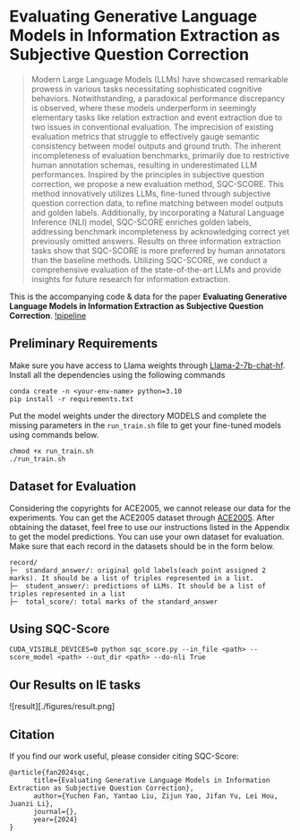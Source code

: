 # Evaluating Generative Language Models in Information Extraction as Subjective Question Correction
> Modern Large Language Models (LLMs) have showcased remarkable prowess in various tasks necessitating sophisticated cognitive behaviors. Notwithstanding, a paradoxical performance discrepancy is observed, where these models underperform in seemingly elementary tasks like relation extraction and event extraction due to two issues in conventional evaluation. The imprecision of existing evaluation metrics that struggle to effectively gauge semantic consistency between model outputs and ground truth. The inherent incompleteness of evaluation benchmarks, primarily due to restrictive human annotation schemas, resulting in underestimated LLM performances. Inspired by the principles in subjective question correction, we propose a new evaluation method, SQC-SCORE. This method innovatively utilizes LLMs, fine-tuned through subjective question correction data, to refine matching between model outputs and golden labels. Additionally, by incorporating a Natural Language Inference (NLI) model, SQC-SCORE enriches golden labels, addressing benchmark incompleteness by acknowledging correct yet previously omitted answers. Results on three information extraction tasks show that SQC-SCORE is more preferred by human annotators than the baseline methods. Utilizing SQC-SCORE, we conduct a comprehensive evaluation of the state-of-the-art LLMs and provide insights for future research for information extraction.

This is the accompanying code & data for the paper **Evaluating Generative Language Models in Information Extraction as Subjective Question Correction**.
[!pipeline](./figures/pipeline.png)
## Preliminary Requirements
Make sure you have access to Llama weights through [Llama-2-7b-chat-hf](https://huggingface.co/meta-llama/Llama-2-7b-chat-hf).
Install all the dependencies using the following commands
```
conda create -n <your-env-name> python=3.10
pip install -r requirements.txt
```
Put the model weights under the directory MODELS and complete the missing parameters in the ```run_train.sh``` file to get your fine-tuned models using commands below.
```
chmod +x run_train.sh
./run_train.sh
```
## Dataset for Evaluation
Considering the copyrights for ACE2005, we cannot release our data for the experiments. You can get the ACE2005 dataset through [ACE2005](https://catalog.ldc.upenn.edu/LDC2006T06).
After obtaining the dataset, feel free to use our instructions listed in the Appendix to get the model predictions.
You can use your own dataset for evaluation. Make sure that each record in the datasets should be in the form below.
```
record/
├─  standard_answer/: original gold labels(each point assigned 2 marks). It should be a list of triples represented in a list.
├─  student_answer/: predictions of LLMs. It should be a list of triples represented in a list
├─  total_score/: total marks of the standard_answer
```
## Using SQC-Score
```
CUDA_VISIBLE_DEVICES=0 python sqc_score.py --in_file <path> --score_model <path> --out_dir <path> --do-nli True
```
## Our Results on IE tasks
![result][./figures/result.png]
## Citation
If you find our work useful, please consider citing SQC-Score:
```
@article{fan2024sqc,
      title={Evaluating Generative Language Models in Information Extraction as Subjective Question Correction}, 
      author={Yuchen Fan, Yantao Liu, Zijun Yao, Jifan Yu, Lei Hou, Juanzi Li},
      journal={},
      year={2024}
}
```
